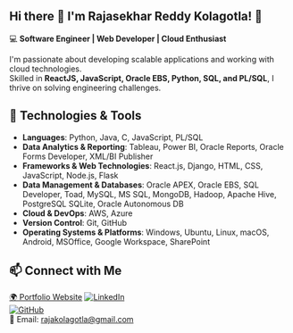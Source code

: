 ## Hi there 👋 I'm Rajasekhar Reddy Kolagotla! 👋  

💻 **Software Engineer | Web Developer | Cloud Enthusiast**  

I'm passionate about developing scalable applications and working with cloud technologies.  
Skilled in **ReactJS, JavaScript, Oracle EBS, Python, SQL, and PL/SQL**, I thrive on solving engineering challenges.  

## 🔧 Technologies & Tools
- **Languages**: Python, Java, C, JavaScript, PL/SQL
- **Data Analytics & Reporting**: Tableau, Power BI, Oracle Reports, Oracle Forms Developer, XML/BI Publisher
- **Frameworks & Web Technologies**: React.js, Django, HTML, CSS, JavaScript, Node.js, Flask
- **Data Management & Databases**: Oracle APEX, Oracle EBS, SQL Developer, Toad, MySQL, MS SQL, MongoDB, Hadoop, Apache Hive, PostgreSQL SQLite, Oracle Autonomous DB
- **Cloud & DevOps**: AWS, Azure
- **Version Control**: Git, GitHub
- **Operating Systems & Platforms**: Windows, Ubuntu, Linux, macOS, Android, MSOffice, Google Workspace, SharePoint

## 📫 Connect with Me  
[🌍 Portfolio Website](https://www.rajasekharreddyk.com)
[![LinkedIn](https://img.shields.io/badge/LinkedIn-blue?style=flat&logo=linkedin)](https://www.linkedin.com/in/rajasekharreddyk/)  
[![GitHub](https://img.shields.io/badge/GitHub-black?style=flat&logo=github)](https://github.com/Rajasekhar1131997)  
📧 Email: rajakolagotla@gmail.com
